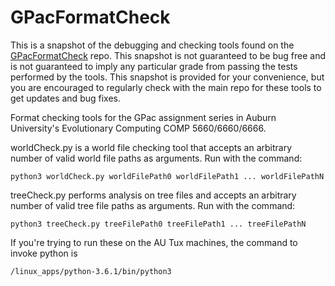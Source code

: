 # GPacFormatCheck

This is a snapshot of the debugging and checking tools found on the [GPacFormatCheck](https://github.com/DeaconSeals/GPacFormatCheck) repo. This snapshot is not guaranteed to be bug free and is not guaranteed to imply any particular grade from passing the tests performed by the tools. This snapshot is provided for your convenience, but you are encouraged to regularly check with the main repo for these tools to get updates and bug fixes.

Format checking tools for the GPac assignment series in Auburn University's Evolutionary Computing COMP 5660/6660/6666.

worldCheck.py is a world file checking tool that accepts an arbitrary number of valid world file paths as arguments. Run with the command:
```
python3 worldCheck.py worldFilePath0 worldFilePath1 ... worldFilePathN
```

treeCheck.py performs analysis on tree files and accepts an arbitrary number of valid tree file paths as arguments. Run with the command:
```
python3 treeCheck.py treeFilePath0 treeFilePath1 ... treeFilePathN
```

If you're trying to run these on the AU Tux machines, the command to invoke python is 
```
/linux_apps/python-3.6.1/bin/python3
```
